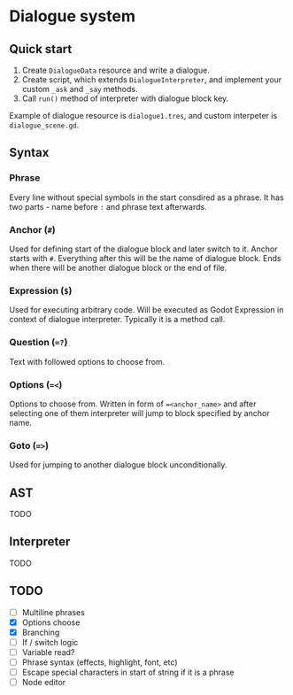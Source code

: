 # Dialogue system

## Quick start
1. Create `DialogueData` resource and write a dialogue.
2. Create script, which extends `DialogueInterpreter`, and implement your custom `_ask` and `_say` methods.
3. Call `run()` method of interpreter with dialogue block key.

Example of dialogue resource is `dialogue1.tres`, and custom interpeter is `dialogue_scene.gd`.

## Syntax
### Phrase
Every line without special symbols in the start consdired as a phrase.
It has two parts - name before `:` and phrase text afterwards.

### Anchor (`#`)
Used for defining start of the dialogue block and later switch to it.
Anchor starts with `#`. Everything after this will be the name of dialogue block.
Ends when there will be another dialogue block or the end of file.

### Expression (`$`)
Used for executing arbitrary code. Will be executed as Godot Expression in context of dialogue interpreter.
Typically it is a method call.

### Question (`=?`)
Text with followed options to choose from.

### Options (`=<`)
Options to choose from. Written in form of `=<anchor_name>` and after selecting
one of them interpreter will jump to block specified by anchor name.

### Goto (`=>`)
Used for jumping to another dialogue block unconditionally.

## AST
TODO

## Interpreter
TODO

## TODO
- [ ] Multiline phrases
- [x] Options choose
- [x] Branching
- [ ] If / switch logic
- [ ] Variable read?
- [ ] Phrase syntax (effects, highlight, font, etc)
- [ ] Escape special characters in start of string if it is a phrase
- [ ] Node editor
